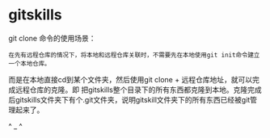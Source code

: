 # gitskills
git clone 命令的使用场景：

    在先有远程仓库的情况下，将本地和远程仓库关联时，不需要先在本地使用git init命令建立一个本地仓库。
而是在本地直接cd到某个文件夹，然后使用git clone + 远程仓库地址，就可以完成远程仓库的克隆。即 把gitskills整个目录下的所有东西都克隆到本地。克隆完成后gitskills文件夹下有个.git文件夹，说明gitskill文件夹下的所有东西已经被git管理起来了。

^ _ ^

